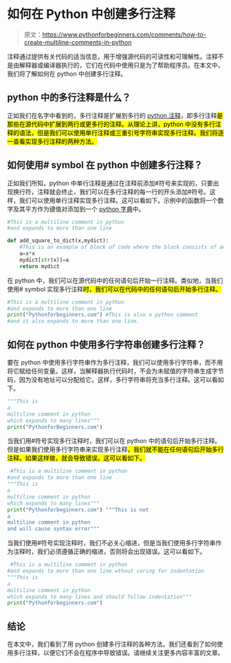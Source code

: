 # 如何在 Python 中创建多行注释

> 原文：<https://www.pythonforbeginners.com/comments/how-to-create-multiline-comments-in-python>

注释通过提供有关代码的适当信息，用于增强源代码的可读性和可理解性。注释不是由解释器或编译器执行的，它们在代码中使用只是为了帮助程序员。在本文中，我们将了解如何在 python 中创建多行注释。

## python 中的多行注释是什么？

正如我们在名字中看到的，多行注释是扩展到多行的 [python 注释](https://www.pythonforbeginners.com/comments/comments-in-python)，即多行注释<mark class="annotation-text annotation-text-yoast" id="annotation-text-b64028c2-2cd2-4d7d-ac7b-f3a6f575511e">是那些在源代码中扩展到两行或更多行的注释。从理论上讲，python 中没有多行注释的语法，但是我们可以使用单行注释或三重引号字符串实现多行注释。我们将逐一查看实现多行注释<mark class="annotation-text annotation-text-yoast" id="annotation-text-190abb70-fbbe-4552-b222-99558f93d680">的两种方法。</mark></mark>

## 如何使用# symbol 在 python 中创建多行注释？

正如我们所知，python 中单行注释是通过在注释前添加#符号来实现的，只要出现换行符，注释就会终止，我们可以在多行注释的每一行的开头添加#符号。这样，我们可以使用单行注释实现多行注释。这可以看如下。示例中的函数将一个数字及其平方作为键值对添加到一个 [python 字典](https://www.pythonforbeginners.com/dictionary/how-to-use-dictionaries-in-python/)中。

```py
#This is a multiline comment in python
#and expands to more than one line 

def add_square_to_dict(x,mydict):
    #This is an example of block of code where the block consists of an entire function
    a=x*x
    mydict[str(x)]=a
    return mydict
```

在 python 中，我们可以在源代码中的任何语句后开始一行注释。类似地，当我们使用# symbol 实现多行注释<mark class="annotation-text annotation-text-yoast" id="annotation-text-059028de-8a8d-4a07-bfa9-dc38b32505a0">时，我们可以在代码中的任何语句后开始多行注释。</mark>

```py
#This is a multiline comment in python
#and expands to more than one line
print("Pythonforbeginners.com") #This is also a python comment
#and it also expands to more than one line.
```

## 如何在 python 中使用多行字符串创建多行注释？

要在 python 中使用多行字符串作为多行注释，我们可以使用多行字符串，而不用将它赋给任何变量。这样，当解释器执行代码时，不会为未赋值的字符串生成字节码，因为没有地址可以分配给它。这样，多行字符串将充当多行注释。这可以看如下。

```py
"""This is 
a 
multiline comment in python
which expands to many lines"""
print("PythonforBeginners.com")
```

当我们用#符号实现多行注释时，我们可以在 python 中的语句后开始多行注释。但是如果我们使用多行字符串来实现多行注释<mark class="annotation-text annotation-text-yoast" id="annotation-text-eaafe87c-1cb6-4567-a8cb-cd71543ffd53">，我们就不能在任何语句后开始多行注释。如果这样做，就会导致错误。这可以看如下。</mark>

```py
 #This is a multiline comment in python
#and expands to more than one line
"""This is 
a 
multiline comment in python
which expands to many lines"""
print("Pythonforbeginners.com") """This is not 
a 
multiline comment in python
and will cause syntax error"""
```

当我们使用#符号实现注释时，我们不必关心缩进，但是当我们使用多行字符串作为注释时，我们必须遵循正确的缩进，否则将会出现错误。这可以看如下。

```py
 #This is a multiline comment in python
#and expands to more than one line wthout caring for indentation
"""This is 
a 
multiline comment in python
which expands to many lines and should follow indentation"""
print("Pythonforbeginners.com")
```

## 结论

在本文中，我们看到了用 python 创建多行注释的各种方法。我们还看到了如何使用多行注释，以便它们不会在程序中导致错误。请继续关注更多内容丰富的文章。